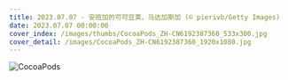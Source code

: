 ```yaml
---
title: 2023.07.07 - 安班加的可可豆荚，马达加斯加 (© pierivb/Getty Images)
date: 2023.07.07 00:00:00
cover_index: /images/thumbs/CocoaPods_ZH-CN6192387360_533x300.jpg
cover_detail: /images/CocoaPods_ZH-CN6192387360_1920x1080.jpg
---
```


![CocoaPods](/images/CocoaPods_ZH-CN6192387360_1920x1080.jpg)
